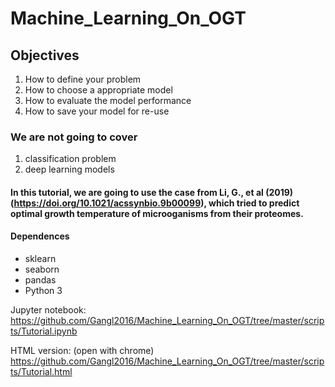 # Machine_Learning_On_OGT


## Objectives
1. How to define your problem
2. How to choose a appropriate model
3. How to evaluate the model performance
4. How to save your model for re-use

### We are not going to cover
1. classification problem
2. deep learning models

#### In this tutorial, we are going to use the case from Li, G., et al (2019) (https://doi.org/10.1021/acssynbio.9b00099), which tried to predict optimal growth temperature of microoganisms from their proteomes. 


#### Dependences
* sklearn
* seaborn
* pandas
* Python 3

Jupyter notebook:   
https://github.com/Gangl2016/Machine_Learning_On_OGT/tree/master/scripts/Tutorial.ipynb


HTML version: (open with chrome) 
https://github.com/Gangl2016/Machine_Learning_On_OGT/tree/master/scripts/Tutorial.html
